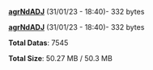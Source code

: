 [**agrNdADJ**](/data/agrNdADJ.txt) (31/01/23 - 18:40)- 332 bytes

[**agrNdADJ**](/data/agrNdADJ.txt) (31/01/23 - 18:40)- 332 bytes

**Total Datas**: 7545

**Total Size**: 50.27 MB / 50.3 MB